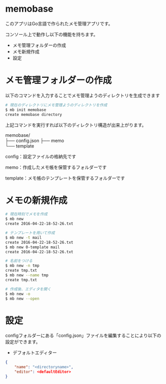 # memobase

このアプリはGo言語で作られたメモ管理アプリです。

コンソール上で動作し以下の機能を持ちます。

* メモ管理フォルダーの作成
* メモ新規作成
* 設定

# メモ管理フォルダーの作成

以下のコマンドを入力することでメモ管理ようのディレクトリを生成できます

``` sh
# 現在のディレクトリにメモ管理ようのディレクトリを作成
$ mb init memobase
create memobase directory
```

上記コマンドを実行すれば以下のディレクトリ構造が出来上がります。

memobase/  
    ├── config.json
    ├── memo  
    └── template  

config：設定ファイルの格納先です  

memo：作成したメモ帳を保管するフォルダーです  

template：メモ帳のテンプレートを保管するフォルダーです  


# メモの新規作成

``` sh
# 現在時刻でメモを作成
$ mb new
create 2016-04-22-18-52-26.txt

# テンプレートを用いて作成
$ mb new -t mail
create 2016-04-22-18-52-26.txt
$ mb new 0-template mail
create 2016-04-22-18-52-26.txt

# 名前をつける
$ mb new -n tmp
create tmp.txt
$ mb new --name tmp
create tmp.txt

# 作成後、エディタを開く
$ mb new -o
$ mb new --open
```

# 設定

configフォルダーにある「config.json」ファイルを編集することにより以下の設定ができます。

* デフォルトエディター

```json
{
    "name": "<directoryname>",
    "editor": <defaultEditor>
}
```

